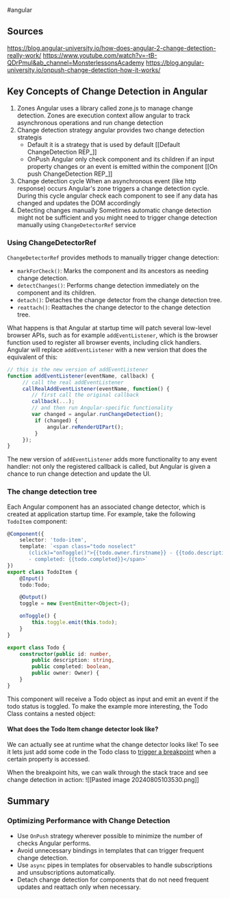 #angular
## Sources
https://blog.angular-university.io/how-does-angular-2-change-detection-really-work/
https://www.youtube.com/watch?v=-tB-QDrPmuI&ab_channel=MonsterlessonsAcademy
https://blog.angular-university.io/onpush-change-detection-how-it-works/
## Key Concepts of Change Detection in Angular
1. Zones 
   Angular uses a library called zone.js to manage change detection. Zones are execution context allow angular to track asynchronous operations and run change detection
2. Change detection strategy
   angular provides two change detection strategis
   - Default it is a strategy that is used by default [[Default ChangeDetection REP_]]
   - OnPush Angular only check component and its children if an input property changes or an event is emitted within the component [[On push ChangeDetection REP_]]
3. Change detection cycle When an asynchronous event  (like http response) occurs Angular's zone triggers a change detection cycle.
   During this cycle angular check each component to see if any data has changed and updates the DOM accordingly
4. Detecting changes manually
   Sometimes automatic change detection might not be sufficient and you might need to trigger change detection manually using `ChangeDetectorRef` service
### Using ChangeDetectorRef

`ChangeDetectorRef` provides methods to manually trigger change detection:

- `markForCheck()`: Marks the component and its ancestors as needing change detection.
- `detectChanges()`: Performs change detection immediately on the component and its children.
- `detach()`: Detaches the change detector from the change detection tree.
- `reattach()`: Reattaches the change detector to the change detection tree.



What happens is that Angular at startup time will patch several low-level browser APIs, such as for example `addEventListener`, which is the browser function used to register all browser events, including click handlers. Angular will replace `addEventListener` with a new version that does the equivalent of this:
```ts
// this is the new version of addEventListener
function addEventListener(eventName, callback) {
     // call the real addEventListener
     callRealAddEventListener(eventName, function() {
        // first call the original callback
        callback(...);     
        // and then run Angular-specific functionality
        var changed = angular.runChangeDetection();
         if (changed) {
             angular.reRenderUIPart();
         }
     });
}
```
The new version of `addEventListener` adds more functionality to any event handler: not only the registered callback is called, but Angular is given a chance to run change detection and update the UI.

### The change detection tree
Each Angular component has an associated change detector, which is created at application startup time. For example, take the following  
`TodoItem` component:

```ts
@Component({
    selector: 'todo-item',
    template: `<span class="todo noselect" 
       (click)="onToggle()">{{todo.owner.firstname}} - {{todo.description}}
       - completed: {{todo.completed}}</span>`
})
export class TodoItem {
    @Input()
    todo:Todo;

    @Output()
    toggle = new EventEmitter<Object>();

    onToggle() {
        this.toggle.emit(this.todo);
    }
}

export class Todo {
    constructor(public id: number, 
        public description: string, 
        public completed: boolean, 
        public owner: Owner) {
    }
}
```
This component will receive a Todo object as input and emit an event if the todo status is toggled. To make the example more interesting, the Todo Class contains a nested object:
#### What does the Todo Item change detector look like?

We can actually see at runtime what the change detector looks like! To see it lets just add some code in the Todo class to [trigger a breakpoint](https://github.com/jhades/blog.angular-university.io/blob/master/ng2-change-detection/src/todo.ts?ref=blog.angular-university.io#L11) when a certain property is accessed.

When the breakpoint hits, we can walk through the stack trace and see change detection in action:
![[Pasted image 20240805103530.png]]
## Summary
### Optimizing Performance with Change Detection

- Use `OnPush` strategy wherever possible to minimize the number of checks Angular performs.
- Avoid unnecessary bindings in templates that can trigger frequent change detection.
- Use `async` pipes in templates for observables to handle subscriptions and unsubscriptions automatically.
- Detach change detection for components that do not need frequent updates and reattach only when necessary.